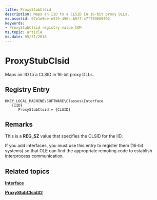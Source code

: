 ```yaml
---
title: ProxyStubClsid
description: Maps an IID to a CLSID in 16-bit proxy DLLs.
ms.assetid: 07e1e9de-e529-496c-b9f7-e7f799089f02
keywords:
- ProxyStubClsid registry value COM
ms.topic: article
ms.date: 05/31/2018
---
```


# ProxyStubClsid

Maps an IID to a CLSID in 16-bit proxy DLLs.

## Registry Entry

```
HKEY_LOCAL_MACHINE\SOFTWARE\Classes\Interface
   {IID}
      ProxyStubClsid = {CLSID}
```

## Remarks

This is a **REG\_SZ** value that specifies the CLSID for the IID.

If you add interfaces, you must use this entry to register them (16-bit systems) so that OLE can find the appropriate remoting code to establish interprocess communication.

## Related topics

<dl> <dt>

[**Interface**](interface-key.md)
</dt> <dt>

[**ProxyStubClsid32**](proxystubclsid32.md)
</dt> </dl>

 

 




